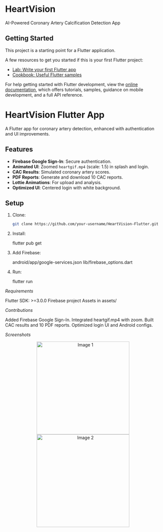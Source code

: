 # HeartVision


AI-Powered Coronary Artery Calcification Detection App

## Getting Started

This project is a starting point for a Flutter application.

A few resources to get you started if this is your first Flutter project:

- [Lab: Write your first Flutter app](https://docs.flutter.dev/get-started/codelab)
- [Cookbook: Useful Flutter samples](https://docs.flutter.dev/cookbook)

For help getting started with Flutter development, view the
[online documentation](https://docs.flutter.dev/), which offers tutorials,
samples, guidance on mobile development, and a full API reference.
# HeartVision Flutter App

A Flutter app for coronary artery detection, enhanced with authentication and UI improvements.

## Features
- **Firebase Google Sign-In**: Secure authentication.
- **Animated UI**: Zoomed `heartgif.mp4` (scale: 1.5) in splash and login.
- **CAC Results**: Simulated coronary artery scores.
- **PDF Reports**: Generate and download 10 CAC reports.
- **Lottie Animations**: For upload and analysis.
- **Optimized UI**: Centered login with white background.

## Setup
1. Clone:
   ```bash
   git clone https://github.com/your-username/HeartVision-Flutter.git

2. Install:

   flutter pub get

3. Add Firebase:

   android/app/google-services.json
   lib/firebase_options.dart

4. Run:

   flutter run

*Requirements*

Flutter SDK: >=3.0.0
Firebase project
Assets in assets/

*Contributions*

Added Firebase Google Sign-In.
Integrated heartgif.mp4 with zoom.
Built CAC results and 10 PDF reports.
Optimized login UI and Android configs.

*Screenshots*

<p align="center">
  <img src="assets/images/heartv0photo.jpg" alt="Image 1" width="300"/>
  <img src="assets/images/heartv1photo.jpg" alt="Image 2" width="300"/>
</p>


